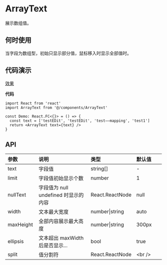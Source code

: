 # ArrayText

展示数组值。

## 何时使用

当字段为数组型，初始只显示部分值，鼠标移入时显示全部值时。

## 代码演示

[效果](https://durian-test.hjgpscm.com/setting/user)

**代码**

```tsx
import React from 'react'
import ArrayText from '@/components/ArrayText'

const Demo: React.FC<{}> = () => {
  const text = ['testEDit', 'testEDit', 'test——mapping', 'test1']
  return <ArrayText text={text} />
}
```

## API

<style>
table {
  table-layout: fixed;
  width: 100%;
}
table th {
  text-align: left
}
table th:first-of-type {
  width: 20%;
}
table th:nth-of-type(2) {
  width: 40%;
}
table th:nth-of-type(3) {
  width: 20%;
}
table th:nth-of-type(4) {
  width: 40%;
}
</style>

| 参数      | 说明                                 | 类型            | 默认值  |
| --------- | ------------------------------------ | --------------- | ------- |
| text      | 字段值                               | string[]        | -       |
| limit     | 字段值初始显示个数                   | number          | 1       |
| nullText  | 字段值为 null undefined 时显示的内容 | React.ReactNode | null    |
| width     | 文本最大宽度                         | number\|string  | auto    |
| maxHeight | 全部内容展示最大高度                 | number\|string  | 300px   |
| ellipsis  | 文本超出 maxWidth 后是否显示...      | bool            | true    |
| split     | 值分割符                             | React.ReactNode | \<br /> |
